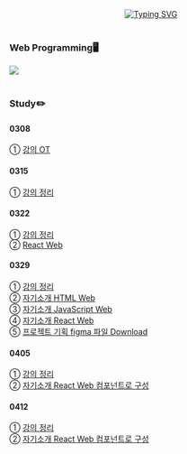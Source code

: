 <div align="center">
<a href="https://git.io/typing-svg"><img src="https://readme-typing-svg.demolab.com?font=Fredoka+One&size=50&pause=1000&color=F7CF00&background=00185C&center=true&vCenter=true&random=true&width=1100&height=130&lines=Gnyo's+React+Web+Programming" alt="Typing SVG" /></a>
</div>
</br>

### Web Programming🖥️
<img src="https://img.shields.io/badge/react-20232a.svg?style=for-the-badge&logo=react&logoColor=61DAFB"/></br></br>

### Study✏️
#### 0308
① <a href="https://github.com/Gnyo/React/blob/main/0308/readme.md"> 강의 OT </a></br>

#### 0315
① <a href="https://github.com/Gnyo/React/blob/main/0315/readme.md"> 강의 정리 </a></br>

#### 0322
① <a href="https://github.com/Gnyo/React/blob/main/0322/readme.md"> 강의 정리 </a></br>
② <a href="https://gnyo.github.io/React/0322/build/index.html"> React Web </a></br>

#### 0329
① <a href="https://github.com/Gnyo/React/blob/main/0329/readme.md"> 강의 정리 </a></br>
② <a href="https://gnyo.github.io/React/0329/과제/introduce.html"> 자기소개 HTML Web </a></br>
③ <a href="https://gnyo.github.io/React/0329/과제/introduce.html"> 자기소개 JavaScript Web </a></br>
④ <a href="https://gnyo.github.io/React/0329/과제/build/introduce.html"> 자기소개 React Web </a></br>
⑤ <a href="https://github.com/Gnyo/React/blob/main/0329/%EA%B3%BC%EC%A0%9C/HomeWork.fig"> 프로젝트 기획 figma 파일 Download </a></br>

#### 0405
① <a href="https://github.com/Gnyo/React/blob/main/0405/readme.md"> 강의 정리 </a></br>
② <a href="https://gnyo.github.io/React/0405/과제/build/introduce.html"> 자기소개 React Web 컴포넌트로 구성 </a></br>

#### 0412
① <a href="https://github.com/Gnyo/React/blob/main/0412/readme.md"> 강의 정리 </a></br>
② <a href="https://gnyo.github.io/React/0412/과제/introduce.html"> 자기소개 React Web 컴포넌트로 구성 </a></br>
